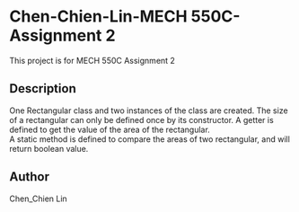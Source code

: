# Chen-Chien-Lin-MECH 550C-Assignment 2

This project is for MECH 550C Assignment 2

## Description
One Rectangular class and two instances of the class are created. The size of a rectangular can only be defined once by its constructor.
A getter is defined to get the value of the area of the rectangular.
<br/>
A static method is defined to compare the areas of two rectangular, and will return boolean value.

## Author
Chen_Chien Lin
